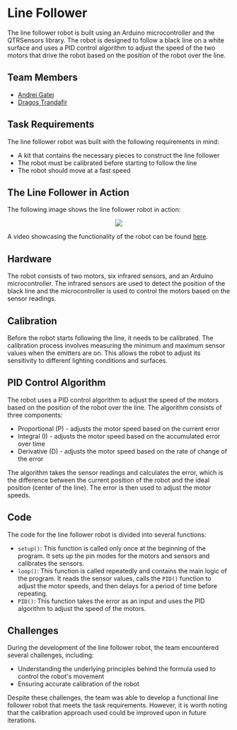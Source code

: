 # Line Follower

The line follower robot is built using an Arduino microcontroller and the QTRSensors library. The robot is designed to follow a black line on a white surface and uses a PID control algorithm to adjust the speed of the two motors that drive the robot based on the position of the robot over the line.

## Team Members

* [Andrei Gatej](https://github.com/Andrei0872)
* [Dragos Trandafir](https://github.com/nomoney34)

## Task Requirements

The line follower robot was built with the following requirements in mind:

- A kit that contains the necessary pieces to construct the line follower
- The robot must be calibrated before starting to follow the line
- The robot should move at a fast speed

## The Line Follower in Action

The following image shows the line follower robot in action:

<div style="text-align: center;">
  <img src="./assets/line-follower.png">
</div>

A video showcasing the functionality of the robot can be found [here](https://youtube.com/shorts/NF3iMSwg8Gc?feature=share).

## Hardware

The robot consists of two motors, six infrared sensors, and an Arduino microcontroller. The infrared sensors are used to detect the position of the black line and the microcontroller is used to control the motors based on the sensor readings.

## Calibration

Before the robot starts following the line, it needs to be calibrated. The calibration process involves measuring the minimum and maximum sensor values when the emitters are on. This allows the robot to adjust its sensitivity to different lighting conditions and surfaces.

## PID Control Algorithm

The robot uses a PID control algorithm to adjust the speed of the motors based on the position of the robot over the line. The algorithm consists of three components:
- Proportional (P) - adjusts the motor speed based on the current error
- Integral (I) - adjusts the motor speed based on the accumulated error over time
- Derivative (D) - adjusts the motor speed based on the rate of change of the error

The algorithm takes the sensor readings and calculates the error, which is the difference between the current position of the robot and the ideal position (center of the line). The error is then used to adjust the motor speeds.

## Code

The code for the line follower robot is divided into several functions:

- `setup()`: This function is called only once at the beginning of the program. It sets up the pin modes for the motors and sensors and calibrates the sensors.
- `loop()`: This function is called repeatedly and contains the main logic of the program. It reads the sensor values, calls the `PID()` function to adjust the motor speeds, and then delays for a period of time before repeating.
- `PID()`: This function takes the error as an input and uses the PID algorithm to adjust the speed of the motors.


## Challenges

During the development of the line follower robot, the team encountered several challenges, including:

- Understanding the underlying principles behind the formula used to control the robot's movement
- Ensuring accurate calibration of the robot

Despite these challenges, the team was able to develop a functional line follower robot that meets the task requirements. However, it is worth noting that the calibration approach used could be improved upon in future iterations.
